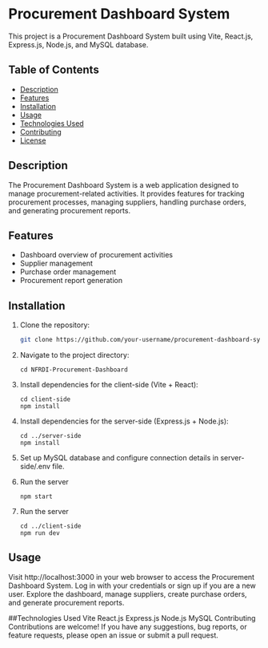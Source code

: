# Procurement Dashboard System

This project is a Procurement Dashboard System built using Vite, React.js, Express.js, Node.js, and MySQL database.

## Table of Contents

- [Description](#description)
- [Features](#features)
- [Installation](#installation)
- [Usage](#usage)
- [Technologies Used](#technologies-used)
- [Contributing](#contributing)
- [License](#license)

## Description

The Procurement Dashboard System is a web application designed to manage procurement-related activities. It provides features for tracking procurement processes, managing suppliers, handling purchase orders, and generating procurement reports.

## Features

- Dashboard overview of procurement activities
- Supplier management
- Purchase order management
- Procurement report generation

## Installation

1. Clone the repository:

   ```bash
   git clone https://github.com/your-username/procurement-dashboard-system.git

2. Navigate to the project directory:

   ```command prompt
   cd NFRDI-Procurement-Dashboard

3. Install dependencies for the client-side (Vite + React):

   ```command prompt
   cd client-side
   npm install

4. Install dependencies for the server-side (Express.js + Node.js):

   ```command prompt
   cd ../server-side
   npm install

5. Set up MySQL database and configure connection details in server-side/.env file.
   
6. Run the server

   ```command prompt
   npm start

7. Run the server

   ```command prompt
   cd ../client-side
   npm run dev
   
## Usage

Visit http://localhost:3000 in your web browser to access the Procurement Dashboard System.
Log in with your credentials or sign up if you are a new user.
Explore the dashboard, manage suppliers, create purchase orders, and generate procurement reports.

##Technologies Used
Vite
React.js
Express.js
Node.js
MySQL
Contributing
Contributions are welcome! If you have any suggestions, bug reports, or feature requests, please open an issue or submit a pull request.


